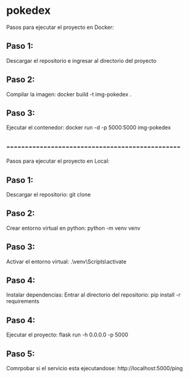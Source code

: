 # pokedex

Pasos para ejecutar el proyecto en Docker:
## Paso 1:
Descargar el repositorio e ingresar al directorio del proyecto

## Paso 2:
Compilar la imagen: docker build -t img-pokedex .

## Paso 3:
Ejecutar el contenedor: docker run -d -p 5000:5000 img-pokedex

## -----------------------------------------------

Pasos para ejecutar el proyecto en Local:
## Paso 1:
Descargar el repositorio: git clone <URL del repositorio>

## Paso 2:
Crear entorno virtual en python: python -m venv venv

## Paso 3:
Activar el entorno virtual: .\venv\Scripts\activate

## Paso 4:
Instalar dependencias: Entrar al directorio del repositorio: pip install -r requirements

## Paso 4:
Ejecutar el proyecto: flask run -h 0.0.0.0 -p 5000

## Paso 5:
Comrpobar si el servicio esta ejecutandose: http://localhost:5000/ping

